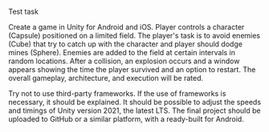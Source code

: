 Test task

Create a game in Unity for Android and iOS. Player controls a character (Capsule) positioned on a limited field. The player's task is to avoid enemies (Cube) that try to catch up with the character and player should dodge mines (Sphere). Enemies are added to the field at certain intervals in random locations. After a collision, an explosion occurs and a window appears showing the time the player survived and an option to restart. The overall gameplay, architecture, and execution will be rated.

Try not to use third-party frameworks. If the use of frameworks is necessary, it should be explained. It should be possible to adjust the speeds and timings of Unity version 2021, the latest LTS. The final project should be uploaded to GitHub or a similar platform, with a ready-built for Android.
